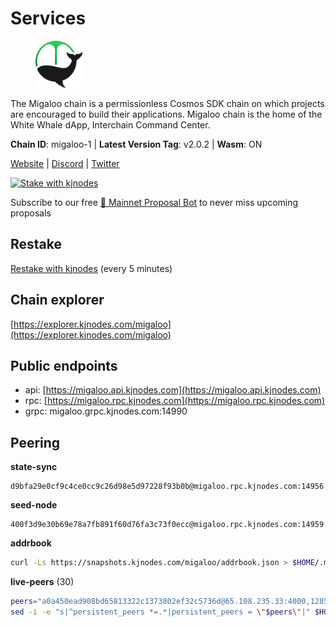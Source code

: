 # Services

<figure><img src="https://raw.githubusercontent.com/kj89/cosmos-images/main/logos/migaloo.png" alt=""><figcaption></figcaption></figure>

The Migaloo chain is a permissionless Cosmos SDK chain on which  projects are encouraged to build their applications. Migaloo chain  is the home of the White Whale dApp, Interchain Command Center.

**Chain ID**: migaloo-1 | **Latest Version Tag**: v2.0.2 | **Wasm**: ON

[Website](https://whitewhale.money) | [Discord](https://discord.gg/AyvcgD4jy3) | [Twitter](https://twitter.com/WhiteWhaleDefi)

[![Stake with kjnodes](https://i.ibb.co/cr44Q8j/button-stake-with-kjnodes.png)](https://restake.app/migaloo/migaloovaloper1jxtgnfw3tatfh90ju9j76dfrt3yea0zw2vnr8v)

Subscribe to our free [🤖 Mainnet Proposal Bot](https://t.me/kjnodes_proposal_bot) to never miss upcoming proposals

## Restake

[Restake with kjnodes](https://restake.app/migaloo/migaloovaloper1jxtgnfw3tatfh90ju9j76dfrt3yea0zw2vnr8v) (every 5 minutes)
## Chain explorer
[https://explorer.kjnodes.com/migaloo](https://explorer.kjnodes.com/migaloo)

## Public endpoints

* api: [https://migaloo.api.kjnodes.com](https://migaloo.api.kjnodes.com)
* rpc: [https://migaloo.rpc.kjnodes.com](https://migaloo.rpc.kjnodes.com)
* grpc: migaloo.grpc.kjnodes.com:14990

## Peering

**state-sync**

```text
d9bfa29e0cf9c4ce0cc9c26d98e5d97228f93b0b@migaloo.rpc.kjnodes.com:14956
```

**seed-node**

```text
400f3d9e30b69e78a7fb891f60d76fa3c73f0ecc@migaloo.rpc.kjnodes.com:14959
```

**addrbook**
```bash
curl -Ls https://snapshots.kjnodes.com/migaloo/addrbook.json > $HOME/.migalood/config/addrbook.json
```

**live-peers** (30)
```bash
peers="a0a450ead908bd65813322c1373802ef32c5736d@65.108.235.33:4000,1285606b577feaed7f045201a67f4a4e38f4726d@65.109.239.8:26656,d9bfa29e0cf9c4ce0cc9c26d98e5d97228f93b0b@65.109.88.38:49656,dfe5f91f824880e19d47475546d9874e0f2cea8c@5.79.74.229:8095,ea8ec0c9613b8c096938469c499a6b1e3372085a@5.181.51.80:26656,dfb44159d26b62affd7112367e082b2397bbff15@65.108.136.206:26656,6f6f726ae93eadec16ea3de93e147de4061b6be4@84.203.117.234:26656,175ca82ab5b282549d68d79ff2c3703d26bcacef@141.94.109.71:20757,6870906f86e474d88d077c7c55af36debe49da04@178.162.165.194:7095,51ca404bbc73d07fc0d6529388c90f807c5acf0b@65.109.104.72:20756,0c38efdc028867765e68f02979958468384ad087@51.89.155.2:23656,6c42aacf3939d503bad695d86108d214680e04a8@144.76.175.189:20756,744f2ecd98984eb0e20640ca4b7be69c0be0b81d@45.83.106.141:26656,8a9e42026a687b2762cefbd74584ccbd6afa0be1@142.132.207.247:36656,2e756df28be5e4fa7d332ba732a160202ef86eee@167.235.21.165:26656,2fd235d3f0a1a84abd197dcfdaf04fdabc092db8@168.119.62.80:26656,aedf3405d57c3efdcc2bdb1d571dc10f05247f08@51.89.40.85:22656,3b3428d679faa1bd498b3554ca798de3a0d802c6@162.19.89.8:20756,e39876398a43c0f9b93b5a82d8e38fa57c0373b5@65.109.89.19:20756,a46ad42b84690a2af0071f20337182b3bfba75fc@38.146.3.130:20756,a705b6cfe3c85317d383ea5e1ce5df11eb574d0b@94.72.163.178:26656,e3fee82bd16509145c45b3dc0b8f4db25315078e@212.227.13.120:26656,9780ea85f4d0f4cb5ebca14992ce11ebe1982d35@188.172.229.26:26656,32eed8c4079201b143d92860c9146b1d9e126aa2@168.119.89.8:26656,80be85c4980deccaa2fbd710029f0eb660dadf9a@51.81.16.186:26656,9c7bca4d4d1859060b586045ea6a578295bf35e7@216.158.230.242:26826,a834ef7ec0a65ac7c5bf976a9af5adb3a71d7a19@65.108.8.247:20756,70d1818f50d983bfebf4c8546b221687b76cd4b0@51.81.107.95:20756,aba0c3f98fb5bef1a0d991b8e2b8bba24f9908b6@65.108.111.236:55736,ebc272824924ea1a27ea3183dd0b9ba713494f83@195.3.220.136:27096"
sed -i -e "s|^persistent_peers *=.*|persistent_peers = \"$peers\"|" $HOME/.migalood/config/config.toml
```
